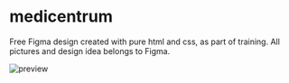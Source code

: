 # medicentrum
Free Figma design created with pure html and css, as part of training. All pictures and design idea belongs to Figma.

![preview](https://user-images.githubusercontent.com/76999282/148047502-fc9a064f-ae0f-49eb-9587-e8a6ff738c3d.png)
